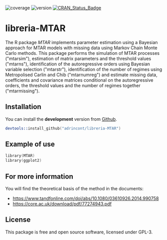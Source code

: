 ![coverage](https://img.shields.io/badge/coverage-60%25-yellowgreen)
![version](https://img.shields.io/badge/version-0-blue)
[![CRAN\_Status\_Badge](https://www.r-pkg.org/badges/version/ggplot2)](https://cran.r-project.org/package=ggplot2)
# libreria-MTAR

The R package *MTAR* implements parameter estimation using a Bayesian approach for MTAR models with missing data using Markov Chain Monte Carlo methods. This package performs the simulation of MTAR processes ("mtarsim"), estimation of matrix parameters and the threshold values ("mtarns"), identification of the autoregressive orders using Bayesian variable selection ("mtarstr"), identification of the number of regimes using Metropolised Carlin and Chib ("mtarnumreg") and estimate missing data, coefficients and covariance matrices conditional on the autoregressive orders, the threshold values and the number of regimes  together ("mtarmissing").

## Installation
You can install the **development** version from [Github](https://github.com/adrincont/libreria-MTAR).
```s
devtools::install_github("adrincont/libreria-MTAR")
```
## Example of use
```s
library(MTAR)
library(ggplot2)  
```
## For more information
You will find the theoretical basis of the method in the documents:
  * https://www.tandfonline.com/doi/abs/10.1080/03610926.2014.990758
  * https://core.ac.uk/download/pdf/77274943.pdf
## License
This package is free and open source software, licensed under GPL-3.

